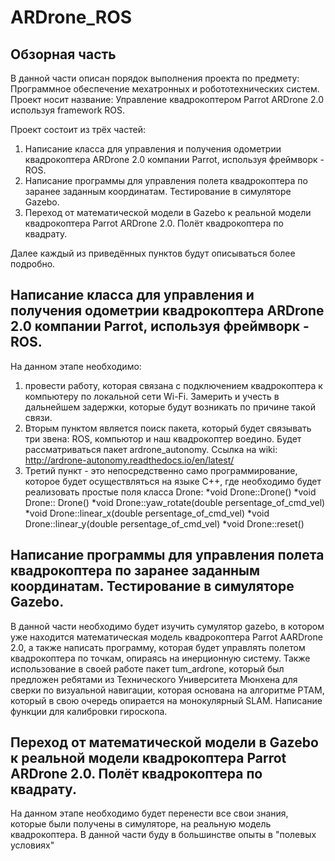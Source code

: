 # ARDrone_ROS
## Обзорная часть
В данной части описан порядок выполнения проекта по предмету: Программное обеспечение мехатронных и робототехнических систем. Проект носит название: Управление квадрокоптером Parrot ARDrone 2.0 используя framework ROS. 

Проект состоит из трёх частей: 
1)	Написание класса для управления и получения одометрии квадрокоптера ARDrone 2.0 компании Parrot, используя фреймворк - ROS.
2)	Написание программы для управления полета квадрокоптера по заранее заданным координатам. Тестирование в симуляторе Gazebo.
3)	Переход от математической модели в Gazebo к реальной модели квадрокоптера Parrot ARDrone 2.0. Полёт квадрокоптера по квадрату.

Далее каждый из приведённых пунктов будут описываться более подробно.
## Написание класса для управления и получения одометрии квадрокоптера ARDrone 2.0 компании Parrot, используя фреймворк - ROS.
На данном этапе необходимо:
1) провести работу, которая связана с подключением квадрокоптера к компьютеру по локальной сети Wi-Fi. Замерить и учесть в дальнейшем задержки, которые будут возникать по причине такой связи. 
2) Вторым пунктом является поиск пакета, который будет связывать три звена: ROS, компьютор и наш квадрокоптер воедино. Будет рассматриваться пакет ardrone_autonomy. Ссылка на wiki: http://ardrone-autonomy.readthedocs.io/en/latest/
3) Третий пункт - это непосредственно само программирование, которое будет осуществляться на языке C++, где необходимо будет реализовать простые поля класса Drone:
  *void Drone::Drone()
  *void Drone:: Drone()
  *void Drone::yaw_rotate(double persentage_of_cmd_vel)
  *void Drone::linear_x(double persentage_of_cmd_vel)
  *void Drone::linear_y(double persentage_of_cmd_vel)
  *void Drone::reset()
## Написание программы для управления полета квадрокоптера по заранее заданным координатам. Тестирование в симуляторе Gazebo.
В данной части необходимо будет изучить сумулятор gazebo, в котором уже находится математическая модель квадрокоптера Parrot AARDrone 2.0, а также написать программу, которая будет управлять полетом квадрокоптера по точкам, опираясь на инерционную систему. Также использование в своей работе пакет tum_ardrone, который был предложен ребятами из Технического Университета Мюнхена для сверки по визуальной навигации, которая основана на алгоритме PTAM, который в свою очередь опирается на монокулярный SLAM. Написание функции для калибровки гироскопа.
## Переход от математической модели в Gazebo к реальной модели квадрокоптера Parrot ARDrone 2.0. Полёт квадрокоптера по квадрату.
На данном этапе необходимо будет перенести все свои знания, которые были получены в симуляторе, на реальную модель квадрокоптера. В данной части буду в большинстве опыты в "полевых условиях"
